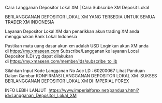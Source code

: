 Cara Langganan Depositor Lokal XM | Cara Subscribe XM Deposit Lokal

BERLANGGANAN DEPOSITOR LOKAL XM YANG TERSEDIA UNTUK SEMUA TRADER XM INDONESIA

Layanan Depositor Lokal XM dan penarikkan akun trading XM anda menggunakan Bank Lokal Indonesia 

Pastikan mata uang dasar akun xm adalah USD
Loginkan akun XM anda di https://my.xmasean.com
Subscribe/Langganan ke layanan Local Depositor (LD)
yg dapat dilakukan di https://my.xmasean.com/member/lds/subscribe_to_ib


Silahkan Input Kode Langganan No Acc LD : 60200067
Lihat Panduan Dalam Gambar
KONFIRMASI LANGGANAN DEPOSITOR LOKAL XM 
SUKSES BERLANGGANAN DEPOSITOR LOKAL XM DI IMPERIAL FOREX

INFO LEBIH LANJUT 
https://www.imperialforex.net/panduan.html?id=Langganan_Depositor_Lokal_XM
